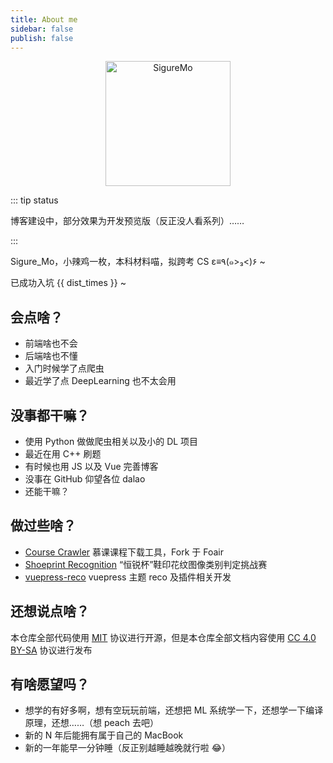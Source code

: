 ```yaml
---
title: About me
sidebar: false
publish: false
---
```


<p align="center"><img :src="$withBase('/sigure_mo.png')" alt="SigureMo" height=200 width=200></p>
<p align="center">
  <a href="https://github.com/SigureMo" class="zi zi_tmGithub"></a>
  <a href="mailto:sigure_mo@163.com" class="zi zi_envelope"></a>
  <a href="tencent://AddContact/?fromId=45&fromSubId=1&subcmd=all&uin=240377379&website=www.oicqzone.com" class="zi zi_tmQq"></a>
</p>

::: tip status

博客建设中，部分效果为开发预览版（反正没人看系列）……

:::

Sigure_Mo，小辣鸡一枚，本科材料喵，拟跨考 CS ε≡٩(๑>₃<)۶ ~

已成功入坑 {{ dist_times }} ~

## 会点啥？

-  前端啥也不会
-  后端啥也不懂
-  入门时候学了点爬虫
-  最近学了点 DeepLearning 也不太会用

## 没事都干嘛？

-  使用 Python 做做爬虫相关以及小的 DL 项目
-  最近在用 C++ 刷题
-  有时候也用 JS 以及 Vue 完善博客
-  没事在 GitHub 仰望各位 dalao
-  还能干嘛？

## 做过些啥？

-  [Course Crawler](https://www.sigure.xyz/course-crawler/) 慕课课程下载工具，Fork 于 Foair
-  [Shoeprint Recognition](https://www.sigure.xyz/shoeprint-recognition/) “恒锐杯”鞋印花纹图像类别判定挑战赛
-  [vuepress-reco](https://github.com/vuepress-reco) vuepress 主题 reco 及插件相关开发

## 还想说点啥？

本仓库全部代码使用 [MIT](https://github.com/SigureMo/notev/blob/master/LICENSE) 协议进行开源，但是本仓库全部文档内容使用 [CC 4.0 BY-SA](https://creativecommons.org/licenses/by-sa/4.0/) 协议进行发布

## 有啥愿望吗？

-  想学的有好多啊，想有空玩玩前端，还想把 ML 系统学一下，还想学一下编译原理，还想……（想 peach 去吧）
-  新的 N 年后能拥有属于自己的 MacBook
-  新的一年能早一分钟睡（反正别越睡越晚就行啦 :joy:）

<script>
export default {
   props: ['slot-key'],
   data() {
      return {
         dist_times: "xx days xx h xx m xx s"
      };
   },
   methods: {
      refresh() {
         let start_date = '2018-02-06 00:15:00.0';
         start_date = start_date.substring(0,19);
         start_date = start_date.replace(/-/g,'/');
         let start_timestamp = new Date(start_date).getTime();
         let now_timestamp = new Date();

         let dist_timestamp = now_timestamp - start_timestamp;
         let dist_days = Math.floor(dist_timestamp / (24*3600*1000));
         let dist_hours = Math.floor((dist_timestamp % (24*3600*1000)) / (3600*1000));
         let dist_mins = Math.floor((dist_timestamp % (3600*1000)) / (60*1000));
         let dist_secs = Math.floor((dist_timestamp % (60*1000)) / 1000);
         this.dist_times = `${dist_days} days ${dist_hours} h ${dist_mins} m ${dist_secs} s`;
      }
   },
   mounted () {
      this.refresh();
      setInterval(this.refresh, 1000);
   }
}
</script>

<link rel="stylesheet" href="https://ico.z01.com/zico.min.css">
